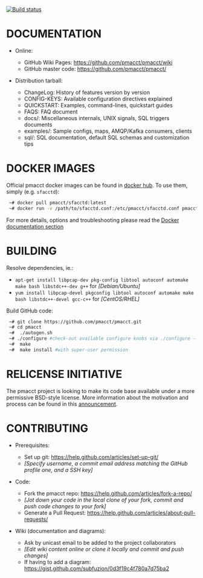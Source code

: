 [![Build status](https://github.com/pmacct/pmacct/workflows/ci/badge.svg?branch=master)](https://github.com/pmacct/pmacct/actions)

DOCUMENTATION
=============

- Online:
  * GitHub Wiki Pages: https://github.com/pmacct/pmacct/wiki
  * GitHub master code: https://github.com/pmacct/pmacct/

- Distribution tarball:
  * ChangeLog: History of features version by version
  * CONFIG-KEYS: Available configuration directives explained
  * QUICKSTART: Examples, command-lines, quickstart guides
  * FAQS: FAQ document
  * docs/: Miscellaneous internals, UNIX signals, SQL triggers documents
  * examples/: Sample configs, maps, AMQP/Kafka consumers, clients
  * sql/: SQL documentation, default SQL schemas and customization tips

# DOCKER IMAGES

Official pmacct docker images can be found in [docker hub](https://hub.docker.com/r/pmacct/). To use them, simply (e.g. `sfacctd`):

```bash
 ~# docker pull pmacct/sfacctd:latest
 ~# docker run -v /path/to/sfacctd.conf:/etc/pmacct/sfacctd.conf pmacct/sfacctd
```

For more details, options and troubleshooting please read the [Docker documentation section](docs/DOCKER.md)

# BUILDING

Resolve dependencies, ie.:

  * `apt-get install libpcap-dev pkg-config libtool autoconf automake make bash libstdc++-dev g++` for *[Debian/Ubuntu]*
  * `yum install libpcap-devel pkgconfig libtool autoconf automake make bash libstdc++-devel gcc-c++` for *[CentOS/RHEL]*

Build GitHub code:

```bash
 ~# git clone https://github.com/pmacct/pmacct.git
 ~# cd pmacct
 ~#  ./autogen.sh
 ~# ./configure #check-out available configure knobs via ./configure --help
 ~#  make
 ~#  make install #with super-user permission
```

# RELICENSE INITIATIVE

The pmacct project is looking to make its code base available under a more permissive
BSD-style license. More information about the motivation and process can be found in
this [announcement](https://www.mail-archive.com/pmacct-discussion@pmacct.net/msg03881.html).

# CONTRIBUTING

- Prerequisites:
  * Set up git: https://help.github.com/articles/set-up-git/
  * *[Specify username, a commit email address matching the GitHub profile one, and a SSH key]*

- Code:
  * Fork the pmacct repo: https://help.github.com/articles/fork-a-repo/
  * *[Jot down your code in the local clone of your fork, commit and push code changes to your fork]*
  * Generate a Pull Request: https://help.github.com/articles/about-pull-requests/

- Wiki (documentation and diagrams):
  * Ask by unicast email to be added to the project collaborators
  * *[Edit wiki content online or clone it locally and commit and push changes]* 
  * If having to add a diagram: https://gist.github.com/subfuzion/0d3f19c4f780a7d75ba2
